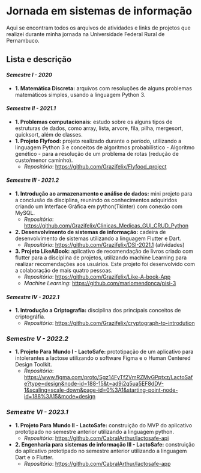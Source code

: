 # Jornada em sistemas de informação 

Aqui se encontram todos os arquivos de atividades e links de projetos que realizei durante minha jornada na Universidade Federal Rural de Pernambuco. 

## Lista e descrição

#### *Semestre I - 2020*

- __1. Matemática Discreta:__ arquivos com resoluções de alguns problemas matemáticos simples, usando a linguagem Python 3.

  

#### *Semestre II - 2021.1*

- __1. Problemas computacionais:__  estudo sobre os alguns tipos de estruturas de dados, como array, lista, arvore, fila, pilha, mergesort, quicksort, além de classes.
- __1. Projeto Flyfood:__ projeto realizado durante o período, utilizando a linguagem Python 3 e conceitos de algoritmos probabilístico - Algoritmo genético - para a resolução de um problema de rotas (redução de custo/menor caminho). 
  - *Repositório*:  https://github.com/Grazifelix/Flyfood_project



#### *Semestre III - 2021.2*

- __1. Introdução ao armazenamento e análise de dados:__ mini projeto para a conclusão da disciplina, reunindo os conhecimentos adquiridos criando um Interface Gráfica em python(Tkinter) com conexão com MySQL.
  - *Repositório*: https://github.com/Grazifelix/Clinicas_Medicas_GUI_CRUD_Python
- __2. Desenvolvimento de sistemas de informação:__  cadeira de desenvolvimento de sistemas utilizando a linguagem Flutter e Dart.
  - *Repositório*: https://github.com/Grazifelix/DSI-2021.1  (atividades)
- __3. Projeto LikeABook:__ aplicativo de recomendação de livros criado com flutter para a disciplina de projetos, utilizando machine Learning para realizar recomendações aos usuários. Este projeto foi desenvolvido com a colaboração de mais quatro pessoas. 
  - *Repositório*: https://github.com/Grazifelix/Like-A-book-App
  - *Machine Learning*: https://github.com/mariomendonca/pisi-3
    

#### *Semestre IV - 2022.1*

- __1. Introdução a Criptografia:__ disciplina dos principais conceitos de criptográfia.
  - *Repositório*: https://github.com/Grazifelix/cryptograph-to-introdution

    
### *Semestre V - 2022.2*
- __1. Projeto Para Mundo I - LactoSafe:__ prototipação de um aplicativo para intolerantes a lactose utilizando o software Figma e o Human Centered Design Toolkit.
  - *Repositório*: https://www.figma.com/proto/Sgz14FyTf2VmRZMvGPptxz/LactoSafe?type=design&node-id=188-15&t=ad9j2q5ua5EF8dDV-1&scaling=scale-down&page-id=0%3A1&starting-point-node-id=188%3A15&mode=design
 

### *Semestre VI - 2023.1*
- __1. Projeto Para Mundo II - LactoSafe:__ construição do MVP do aplicativo prototipado no semestre anterior utilizando a linguagem python.
  - *Repositório*: https://github.com/CabralArthur/lactosafe-api
- __2. Engenharia para sistemas de informação III - LactoSafe:__ construição do aplicativo prototipado no semestre anterior utilizando a linguagem Dart e o Flutter.
  - *Repositório*: https://github.com/CabralArthur/lactosafe-app
